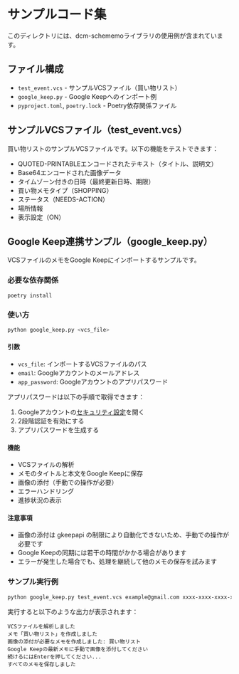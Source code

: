 # サンプルコード集

このディレクトリには、dcm-schememoライブラリの使用例が含まれています。

## ファイル構成

- `test_event.vcs` - サンプルVCSファイル（買い物リスト）
- `google_keep.py` - Google Keepへのインポート例
- `pyproject.toml`, `poetry.lock` - Poetry依存関係ファイル

## サンプルVCSファイル（test_event.vcs）

買い物リストのサンプルVCSファイルです。以下の機能をテストできます：

- QUOTED-PRINTABLEエンコードされたテキスト（タイトル、説明文）
- Base64エンコードされた画像データ
- タイムゾーン付きの日時（最終更新日時、期限）
- 買い物メモタイプ（SHOPPING）
- ステータス（NEEDS-ACTION）
- 場所情報
- 表示設定（ON）

## Google Keep連携サンプル（google_keep.py）

VCSファイルのメモをGoogle Keepにインポートするサンプルです。

### 必要な依存関係

```
poetry install
```

### 使い方

```bash
python google_keep.py <vcs_file>
```

#### 引数

- `vcs_file`: インポートするVCSファイルのパス
- `email`: Googleアカウントのメールアドレス
- `app_password`: Googleアカウントのアプリパスワード

アプリパスワードは以下の手順で取得できます：
1. Googleアカウントの[セキュリティ設定](https://myaccount.google.com/security)を開く
2. 2段階認証を有効にする
3. アプリパスワードを生成する

#### 機能

- VCSファイルの解析
- メモのタイトルと本文をGoogle Keepに保存
- 画像の添付（手動での操作が必要）
- エラーハンドリング
- 進捗状況の表示

#### 注意事項

- 画像の添付は gkeepapi の制限により自動化できないため、手動での操作が必要です
- Google Keepの同期には若干の時間がかかる場合があります
- エラーが発生した場合でも、処理を継続して他のメモの保存を試みます

### サンプル実行例

```bash
python google_keep.py test_event.vcs example@gmail.com xxxx-xxxx-xxxx-xxxx
```

実行すると以下のような出力が表示されます：

```
VCSファイルを解析しました
メモ「買い物リスト」を作成しました
画像の添付が必要なメモを作成しました: 買い物リスト
Google Keepの最新メモに手動で画像を添付してください
続けるにはEnterを押してください...
すべてのメモを保存しました
```